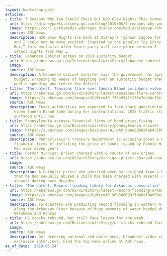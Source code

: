 ```yaml
---
layout: bootstrap-post
articles:
- title: 7 Reasons Why You Should Check Out H2O Glow Nights This Summer
  url: https://disneyparks.disney.go.com/blog/2019/05/7-reasons-why-you-should-check-out-h2o-glow-nights-this-summer/
  image: https://cdn1.parksmedia.wdprapps.disney.com/media/blog/wp-content/uploads/2019/05/jdshgryy59u6oi231.jpg
  source: ABC News
  description: H2O Glow Nights are back at Disney’s Typhoon Lagoon for a second summer
    and I could not be more excited! Inspired by the popular Toy Story Toon, “Partysaurus
    Rex,” this exclusive after-hours party will take place between 8 – 11 p.m. on
    select nights from May …
- title: Lebanese Cabinet agrees on 2019 austerity budget
  url: https://abcnews.go.com/International/wireStory/lebanese-cabinet-agrees-2019-austerity-budget-63255679
  image: 
  source: ABC News
  description: A Lebanese Cabinet minister says the government has agreed on a 2019
    budget, wrapping up weeks of haggling over an austerity budget that aims to cut
    public spending and reduce the deficit
- title: 'The Latest: Tensions flare over Sandra Bland cellphone video'
  url: https://abcnews.go.com/US/wireStory/latest-tensions-flare-sandra-bland-cellphone-video-63255231
  image: https://s.abcnews.com/images/US/WireAP_f56a9541f17f47eb94c19e3e4c84860a_16x9_992.jpg
  source: ABC News
  description: Texas authorities are expected to face sharp questioning over why cellphone
    video Sandra Bland took during her confrontational 2015 traffic stop never publicly
    surfaced until now
- title: Pennsylvania accuses financial firms of bond price-fixing
  url: https://abcnews.go.com/Business/wireStory/pennsylvania-accuses-financial-firms-bond-price-fixing-63254931
  image: https://s.abcnews.com/images/Business/WireAP_ba0e806824a64c589cfa7f7a188f4110_16x9_992.jpg
  source: ABC News
  description: Pennsylvania's treasury department is accusing about a dozen large
    financial firms of inflating the price of bonds issued by Fannie Mae and Freddie
    Mac over seven years
- title: Former Michigan priest charged with 6 counts of sex crimes
  url: https://abcnews.go.com/US/wireStory/michigan-priest-charged-counts-sex-crimes-63255049
  image: 
  source: ABC News
  description: A Catholic priest who admitted when he resigned from a Flint-area parish
    that he had sexually abused a child has been charged with several counts of sexual
    assault dating back decades
- title: 'The Latest: Record flooding likely for Arkansas communities'
  url: https://abcnews.go.com/US/wireStory/latest-record-flooding-arkansas-communities-63254990
  image: https://s.abcnews.com/images/US/WireAP_96b306693ffd46af94d50ea45063a8d3_16x9_992.jpg
  source: ABC News
  description: Forecasters are predicting record flooding in western Arkansas in communities
    along the Arkansas River because of huge amounts of water headed downstream from
    Oklahoma and Kansas
- title: US stocks rebound, but still face losses for the week
  url: https://abcnews.go.com/Business/wireStory/us-stocks-rebound-face-losses-week-63254816
  image: 
  source: ABC News
  description: Get breaking national and world news, broadcast video coverage, and
    exclusive interviews. Find the top news online at ABC news.
as_of_date: '2019-05-24'
---
```


